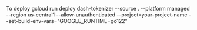 

To deploy
gcloud run deploy dash-tokenizer   --source .   --platform managed   --region us-central1   --allow-unauthenticated   --project=your-project-name   --set-build-env-vars="GOOGLE_RUNTIME=go122"
